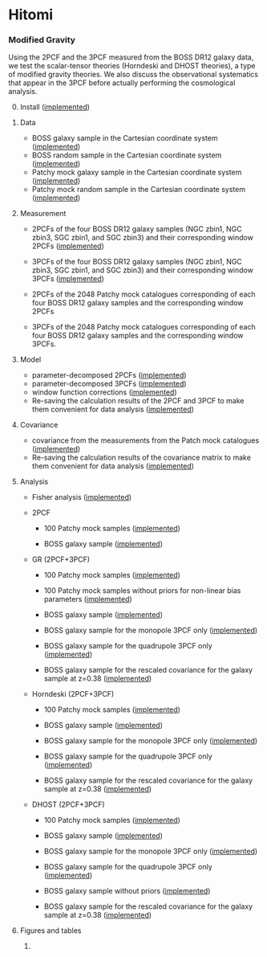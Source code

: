 # Hitomi

### Modified Gravity

Using the 2PCF and the 3PCF measured from the BOSS DR12 galaxy data, we test the scalar-tensor theories (Horndeski and DHOST theories), a type of modified gravity theories. We also discuss the observational systematics that appear in the 3PCF before actually performing the cosmological analysis.

0. Install ([implemented](https://youtu.be/vlP7XIXZsUM))

1. Data

    - BOSS galaxy sample in the Cartesian coordinate system ([implemented](https://youtu.be/J-0u_gUwTqE))
    - BOSS random sample in the Cartesian coordinate system ([implemented](https://youtu.be/SBLs9TCbALk))
    - Patchy mock galaxy sample in the Cartesian coordinate system ([implemented](https://youtu.be/-aOCTbsruuM))
    - Patchy mock random sample in the Cartesian coordinate system ([implemented](https://youtu.be/-1z_yKcSegA))

2. Measurement

    - 2PCFs of the four BOSS DR12 galaxy samples (NGC zbin1, NGC zbin3, SGC zbin1, and SGC zbin3) and their corresponding window 2PCFs ([implemented](https://youtu.be/1XLLC8ZwLoY))

    - 3PCFs of the four BOSS DR12 galaxy samples (NGC zbin1, NGC zbin3, SGC zbin1, and SGC zbin3) and their corresponding window 3PCFs ([implemented](https://youtu.be/STCfxCa3NNk))

    - 2PCFs of the 2048 Patchy mock catalogues corresponding of each four BOSS DR12 galaxy samples and the corresponding window 2PCFs

    - 3PCFs of the 2048 Patchy mock catalogues corresponding of each four BOSS DR12 galaxy samples and the corresponding window 3PCFs.

3. Model

    - parameter-decomposed 2PCFs ([implemented](https://youtu.be/FVkwJnpOCvM))
    - parameter-decomposed 3PCFs ([implemented](https://youtu.be/AzjfiKHUWVs))
    - window function corrections ([implemented](https://youtu.be/4ZQ1RkAsPpA))
    - Re-saving the calculation results of the 2PCF and 3PCF to make them convenient for data analysis ([implemented](https://youtu.be/fC4cP8TLhA8))

4. Covariance

    - covariance from the measurements from the Patch mock catalogues ([implemented](https://youtu.be/p1K3hoRjEpM))
    - Re-saving the calculation results of the covariance matrix to make them convenient for data analysis ([implemented](https://youtu.be/wU3cjgZXlp8))

5. Analysis 

    - Fisher analysis ([implemented](https://youtu.be/oKzLu9siQac))

    - 2PCF
        - 100 Patchy mock samples ([implemented](https://youtu.be/q4n97hXluoc))

        - BOSS galaxy sample ([implemented](https://youtu.be/bhMfhtkFurc))

    - GR (2PCF+3PCF)
        - 100 Patchy mock samples ([implemented](https://youtu.be/Lz8kpDerFNA))
        - 100 Patchy mock samples without priors for non-linear bias parameters ([implemented](https://youtu.be/hfcq38Fb1OU))

        - BOSS galaxy sample ([implemented](https://youtu.be/j35Iiy5Wlag))
        - BOSS galaxy sample for the monopole 3PCF only ([implemented](https://youtu.be/RATeN7mKbxc))
        - BOSS galaxy sample for the quadrupole 3PCF only ([implemented](https://youtu.be/_mPTkmVy8eM))
        - BOSS galaxy sample for the rescaled covariance for the galaxy sample at z=0.38 ([implemented](https://youtu.be/7D-eq5igzHk))

    - Horndeski (2PCF+3PCF)
        - 100 Patchy mock samples ([implemented](https://youtu.be/9R3Ic2yt_Nk))

        - BOSS galaxy sample ([implemented](https://youtu.be/kIDN7AWlbRc))
        - BOSS galaxy sample for the monopole 3PCF only ([implemented](https://youtu.be/QvQYP3bpHCc))
        - BOSS galaxy sample for the quadrupole 3PCF only ([implemented](https://youtu.be/NlagX7LPPMs))
        - BOSS galaxy sample for the rescaled covariance for the galaxy sample at z=0.38 ([implemented](https://youtu.be/2WgfM2OpP8c))

    - DHOST (2PCF+3PCF)
        - 100 Patchy mock samples ([implemented](https://youtu.be/UWbheOHV7v4))

        - BOSS galaxy sample ([implemented](https://youtu.be/0jHvQjaqwPk))
        - BOSS galaxy sample for the monopole 3PCF only ([implemented]())
        - BOSS galaxy sample for the quadrupole 3PCF only ([implemented]())
        - BOSS galaxy sample without priors ([implemented]())
        - BOSS galaxy sample for the rescaled covariance for the galaxy sample at z=0.38 ([implemented]())
       
6. Figures and tables

    1.


